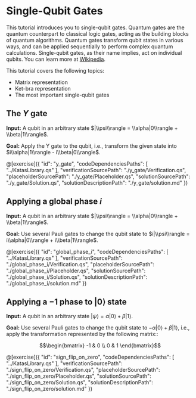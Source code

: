 # Single-Qubit Gates

This tutorial introduces you to single-qubit gates. Quantum gates are the quantum counterpart to classical logic gates, acting as the building blocks of quantum algorithms. Quantum gates transform qubit states in various ways, and can be applied sequentially to perform complex quantum calculations. Single-qubit gates, as their name implies, act on individual qubits. You can learn more at [Wikipedia](https://en.wikipedia.org/wiki/Quantum_logic_gate).

This tutorial covers the following topics:

- Matrix representation
- Ket-bra representation
- The most important single-qubit gates

## The $Y$ gate

**Input:** A qubit in an arbitrary state $|\\psi\\rangle = \\alpha|0\\rangle + \\beta|1\\rangle$.

**Goal:** Apply the Y gate to the qubit, i.e., transform the given state into $i\\alpha|1\\rangle - i\\beta|0\\rangle$.

@[exercise]({
    "id": "y_gate",
    "codeDependenciesPaths": [
        "../KatasLibrary.qs"
    ],
    "verificationSourcePath": "./y_gate/Verification.qs",
    "placeholderSourcePath": "./y_gate/Placeholder.qs",
    "solutionSourcePath": "./y_gate/Solution.qs",
    "solutionDescriptionPath": "./y_gate/solution.md"
})

## Applying a global phase $i$

**Input:** A qubit in an arbitrary state $|\\psi\\rangle = \\alpha|0\\rangle + \\beta|1\\rangle$.

**Goal:** Use several Pauli gates to change the qubit state to $i|\\psi\\rangle = i\\alpha|0\\rangle + i\\beta|1\\rangle$.

@[exercise]({
    "id": "global_phase_i",
    "codeDependenciesPaths": [
        "../KatasLibrary.qs"
    ],
    "verificationSourcePath": "./global_phase_i/Verification.qs",
    "placeholderSourcePath": "./global_phase_i/Placeholder.qs",
    "solutionSourcePath": "./global_phase_i/Solution.qs",
    "solutionDescriptionPath": "./global_phase_i/solution.md"
})

## Applying a $-1$ phase to $|0\rangle$ state

**Input:** A qubit in an arbitrary state $|\psi\rangle = \alpha|0\rangle + \beta|1\rangle$.

**Goal:** Use several Pauli gates to change the qubit state to $- \alpha|0\rangle + \beta|1\rangle$, i.e., apply the transformation represented by the following matrix::

$$\begin{bmatrix} -1 & 0 \\ 0 & 1 \end{bmatrix}$$

@[exercise]({
    "id": "sign_flip_on_zero",
    "codeDependenciesPaths": [
        "../KatasLibrary.qs"
    ],
    "verificationSourcePath": "./sign_flip_on_zero/Verification.qs",
    "placeholderSourcePath": "./sign_flip_on_zero/Placeholder.qs",
    "solutionSourcePath": "./sign_flip_on_zero/Solution.qs",
    "solutionDescriptionPath": "./sign_flip_on_zero/solution.md"
})
